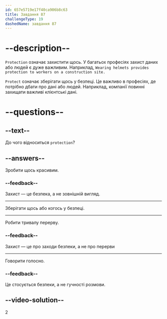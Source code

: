 ```yaml
---
id: 657e5719e17f40ca906b8c63
title: Завдання 87
challengeType: 19
dashedName: завдання 87
---
```


# --description--

`Protection` означає захистити щось. У багатьох професіях захист даних або людей є дуже важливим. Наприклад, `Wearing helmets provides protection to workers on a construction site.`

`Protect` означає зберігати щось у безпеці. Це важливо в професіях, де потрібно дбати про дані або людей. Наприклад, компанії повинні захищати важливі клієнтські дані.

# --questions--

## --text--

До чого відноситься `protection`?

## --answers--

Зробити щось красивим.

### --feedback--

Захист — це безпека, а не зовнішній вигляд.

---

Зберігати щось або когось у безпеці.

---

Робити тривалу перерву.

### --feedback--

Захист — це про заходи безпеки, а не про перерви

---

Говорити голосно.

### --feedback--

Це стосується безпеки, а не гучності розмови.

## --video-solution--

2
